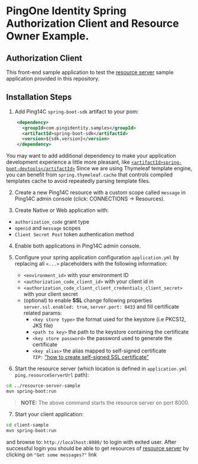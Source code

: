 # PingOne Identity Spring Authorization Client and Resource Owner Example. 
## Authorization Client

This front-end sample application to test the [resource server](../resource-server-sample) sample application provided in this repository.

## Installation Steps
1. Add Ping14C `spring-boot-sdk` artifact to your pom:
```xml
    <dependency>
      <groupId>com.pingidentity.samples</groupId>
      <artifactId>spring-boot-sdk</artifactId>
      <version>${sdk.version}</version>
    </dependency>
```
You may want to add additional dependency to make your application development experience a little more pleasant, like [`<artifactId>spring-boot-devtools</artifactId>`](https://docs.spring.io/spring-boot/docs/current/reference/html/using-boot-devtools.html)
Since we are using Thymeleaf template engine, you can benefit from `spring.thymeleaf.cache` that controls compiled templates cache to avoid repeatedly parsing template files.

2. Create a new Ping14C resource with a custom scope called `message` in Ping14C admin console (click: CONNECTIONS -> Resources).
  
3. Create Native or Web application with:
 - `authorization_code` grant type
 - `openid` and `message` scopes
 - `Client Secret Post` token authentication method
 
4. Enable both applications in Ping14C admin console.

5. Configure your spring application configuration `application.yml` by replacing all `<...>` placeholders with the following information:
    - `<environment_id>` with your environment ID
    - `<authorization_code_client_id>` with your client id in
    - `<authorization_code_client_client_credentials_client_secret>` with your client secret
    - (optional) to enable __SSL__ change following properties `server.ssl.enabled: true`, `server.port: 8433` and fill certificate related params:
      - `<key store type>` the format used for the keystore (i.e PKCS12, JKS file)
      - `<path to key>` the path to the keystore containing the certificate
      - `<key store password>` the password used to generate the certificate
      - `<key alias>` the alias mapped to self-signed certificate
<br>_`TIP:`_ ["how to create self-signed SSL certificate"](https://oracle-base.com/articles/linux/create-self-signed-ssl-certificates)

6. Start the resource server (which location is defined in `application.yml` `ping.resourceServerUrl` path):
```bash
cd ../resource-server-sample
mvn spring-boot:run
```

> **NOTE:** The above command starts the resource server on port 8000. 

7. Start your client application:
```bash
cd client-sample
mvn spring-boot:run
```
and browse to: `http://localhost:8080/` to login with exited user. After successful login you should be able to get resources of [resource server](../resource-server-sample) 
by clicking on `"Get some messages?"` link 
